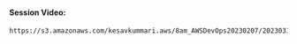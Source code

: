 #### Session Video:
    https://s3.amazonaws.com/kesavkummari.aws/8am_AWSDevOps20230207/20230315_SonarQube/video1536193847.mp4

####
